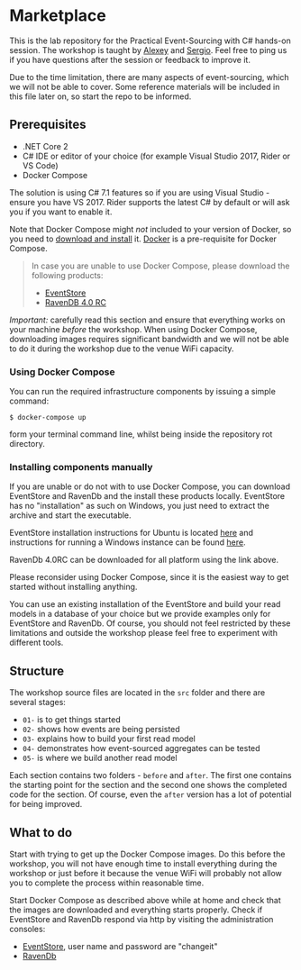 # Marketplace

This is the lab repository for the Practical Event-Sourcing with C# hands-on session. The workshop is taught by [Alexey](https://twitter.com/Zimareff) and [Sergio](https://twitter.com/ragingkore). Feel free to ping us if you have questions after the session or feedback to improve it.

Due to the time limitation, there are many aspects of event-sourcing, which we will not be able to cover. Some reference materials will be included in this file later on, so start the repo to be informed.

## Prerequisites

- .NET Core 2
- C# IDE or editor of your choice (for example Visual Studio 2017, Rider or VS Code)
- Docker Compose

The solution is using C# 7.1 features so if you are using Visual Studio - ensure you have VS 2017. Rider supports the latest C# by default or will ask you if you want to enable it.

Note that Docker Compose might _not_ included to your version of Docker, so you need to [download and install](https://docs.docker.com/compose/install/) it. [Docker](https://docs.docker.com/install/) is a pre-requisite for Docker Compose.

> In case you are unable to use Docker Compose, please download the following products:
>- [EventStore](https://eventstore.org/downloads/)
>- [RavenDB 4.0 RC](https://ravendb.net/downloads)

*Important:* carefully read this section and ensure that everything works on your machine _before_ the workshop. When using Docker Compose, downloading images requires significant bandwidth and we will not be able to do it during the workshop due to the venue WiFi capacity.

### Using Docker Compose

You can run the required infrastructure components by issuing a simple command:

```
$ docker-compose up
```

form your terminal command line, whilst being inside the repository rot directory.

### Installing components manually

If you are unable or do not with to use Docker Compose, you can download EventStore and RavenDb and the install these products locally. EventStore has no "installation" as such on Windows, you just need to extract the archive and start the executable.

EventStore installation instructions for Ubuntu is located [here](https://eventstore.org/docs/server/installing-from-debian-repositories/)
and instructions for running a Windows instance can be found [here](https://eventstore.org/docs/server/).

RavenDb 4.0RC can be downloaded for all platform using the link above.

Please reconsider using Docker Compose, since it is the easiest way to get started without installing anything.

You can use an existing installation of the EventStore and build your read models in a database of your choice but we provide examples only for EventStore and RavenDb. Of course, you should not feel restricted by these limitations and outside the workshop please feel free to experiment with different tools.

## Structure

The workshop source files are located in the `src` folder and there are several stages:

- `01-` is to get things started
- `02-` shows how events are being persisted
- `03-` explains how to build your first read model
- `04-` demonstrates how event-sourced aggregates can be tested
- `05-` is where we build another read model

Each section contains two folders - `before` and `after`. The first one contains the starting point for the section and the second one shows the completed code for the section. Of course, even the `after` version has a lot of potential for being improved.

## What to do

Start with trying to get up the Docker Compose images. Do this before the workshop, you will not have enough time to install everything during the workshop or just before it because the venue WiFi will probably not allow you to complete the process within reasonable time.

Start Docker Compose as described above while at home and check that the images are downloaded and everything starts properly. Check if EventStore and RavenDb respond via http by visiting the administration consoles:

- [EventStore](http://localhost:2113), user name and password are "changeit"
- [RavenDb](http://localhost:8080)
